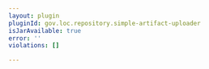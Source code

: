 ```yaml
---
layout: plugin
pluginId: gov.loc.repository.simple-artifact-uploader
isJarAvailable: true
error: ''
violations: []

---
```


